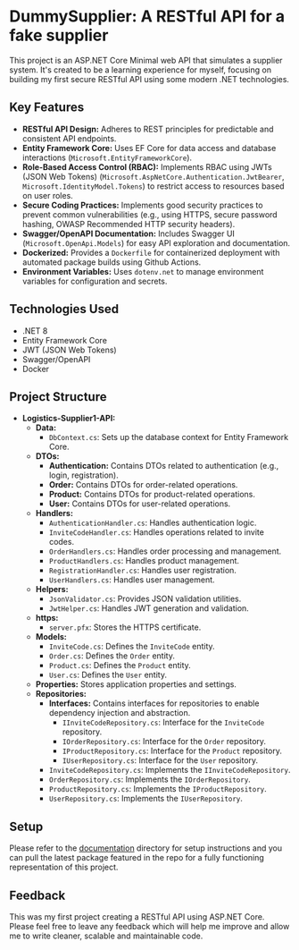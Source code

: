 # DummySupplier: A RESTful API for a fake supplier

This project is an ASP.NET Core Minimal web API that simulates a supplier system. It's created to be a learning experience for myself, focusing on building my first secure RESTful API using some modern .NET technologies.

## Key Features

* **RESTful API Design:**  Adheres to REST principles for predictable and consistent API endpoints.
* **Entity Framework Core:**  Uses EF Core for data access and database interactions (`Microsoft.EntityFrameworkCore`).
* **Role-Based Access Control (RBAC):**  Implements RBAC using JWTs (JSON Web Tokens) (`Microsoft.AspNetCore.Authentication.JwtBearer`, `Microsoft.IdentityModel.Tokens`) to restrict access to resources based on user roles.
* **Secure Coding Practices:**  Implements good security practices to prevent common vulnerabilities (e.g., using HTTPS, secure password hashing, OWASP Recommended HTTP security headers).
* **Swagger/OpenAPI Documentation:**  Includes Swagger UI (`Microsoft.OpenApi.Models`) for easy API exploration and documentation.
* **Dockerized:**  Provides a `Dockerfile` for containerized deployment with automated package builds using Github Actions.
* **Environment Variables:**  Uses `dotenv.net` to manage environment variables for configuration and secrets.

## Technologies Used

* .NET 8
* Entity Framework Core
* JWT (JSON Web Tokens)
* Swagger/OpenAPI
* Docker

## Project Structure

* **Logistics-Supplier1-API:**
    * **Data:** 
        * `DbContext.cs`:  Sets up the database context for Entity Framework Core.
    * **DTOs:** 
        * **Authentication:** Contains DTOs related to authentication (e.g., login, registration).
        * **Order:** Contains DTOs for order-related operations.
        * **Product:** Contains DTOs for product-related operations.
        * **User:** Contains DTOs for user-related operations.
    * **Handlers:** 
        * `AuthenticationHandler.cs`: Handles authentication logic.
        * `InviteCodeHandler.cs`: Handles operations related to invite codes.
        * `OrderHandlers.cs`: Handles order processing and management.
        * `ProductHandlers.cs`: Handles product management.
        * `RegistrationHandler.cs`:  Handles user registration.
        * `UserHandlers.cs`: Handles user management.
    * **Helpers:** 
        * `JsonValidator.cs`: Provides JSON validation utilities.
        * `JwtHelper.cs`:  Handles JWT generation and validation.
    * **https:** 
        * `server.pfx`:  Stores the HTTPS certificate.
    * **Models:** 
        * `InviteCode.cs`: Defines the `InviteCode` entity.
        * `Order.cs`: Defines the `Order` entity.
        * `Product.cs`: Defines the `Product` entity.
        * `User.cs`: Defines the `User` entity.
    * **Properties:** Stores application properties and settings.
    * **Repositories:** 
        * **Interfaces:** Contains interfaces for repositories to enable dependency injection and abstraction.
            * `IInviteCodeRepository.cs`: Interface for the `InviteCode` repository.
            * `IOrderRepository.cs`: Interface for the `Order` repository.
            * `IProductRepository.cs`: Interface for the `Product` repository.
            * `IUserRepository.cs`: Interface for the `User` repository.
        * `InviteCodeRepository.cs`: Implements the `IInviteCodeRepository`.
        * `OrderRepository.cs`: Implements the `IOrderRepository`.
        * `ProductRepository.cs`: Implements the `IProductRepository`.
        * `UserRepository.cs`: Implements the `IUserRepository`.

## Setup

Please refer to the [documentation](https://github.com/DanHumm/DummySupplier/tree/main/Documentation) directory for setup instructions and you can pull the latest package featured in the repo for a fully functioning representation of this project.

## Feedback

This was my first project creating a RESTful API using ASP.NET Core. Please feel free to leave any feedback which will help me improve and allow me to write cleaner, scalable and maintainable code. 
